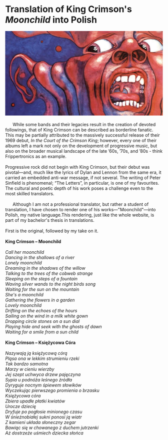 # Translation of King Crimson's <br> *Moonchild* into Polish<br>

![King Crimson's debut album cover](avatar_3826_page.jpg)
<br>
<br>
&nbsp;&nbsp;&nbsp;&nbsp;&nbsp;&nbsp;While some bands and their legacies result in the creation of devoted followings, that of King Crimson can be described as borderline fanatic. This may be partially attributed to the massively successful release of their 1969 debut, _In the Court of the Crimson King_; however, every one of their albums left a mark not only on the development of progressive music, but also on the broader musical landscape of the late ’60s, ’70s, and ’80s - think Frippertronics as an example.
<br>
<br>
Progressive rock did not begin with King Crimson, but their debut was pivotal—and, much like the lyrics of Dylan and Lennon from the same era, it carried an embedded anti-war message, if not several. The writing of Peter Sinfield is phenomenal; “The Letters”, in particular, is one of my favourites. The cultural and poetic depth of his work poses a challenge even to the most skilled translators.
<br>
<br>
&nbsp;&nbsp;&nbsp;&nbsp;&nbsp;&nbsp;Although I am not a professional translator, but rather a student of translation, I have chosen to render one of his works—"Moonchild"—into Polish, my native language.This rendering, just like the whole website, is part of my bachelor's thesis in translations.<br>
<br> 
First is the original, followed by my take on it.
<br>
<br>
**King Crimson – Moonchild**<br>
<br>
*Call her moonchild*<br>
*Dancing in the shallows of a river*<br>
*Lonely moonchild*<br>
*Dreaming in the shadows of the willow*<br>
*Talking to the trees of the cobweb strange*<br>
*Sleeping on the steps of a fountain*<br>
*Waving silver wands to the night birds song*<br>
*Waiting for the sun on the mountain*<br>
*She's a moonchild*<br>
*Gathering the flowers in a garden*<br>
*Lovely moonchild*<br>
*Drifting on the echoes of the hours*<br>
*Sailing on the wind in a milk white gown*<br>
*Dropping circle stones on a sun dial*<br>
*Playing hide and seek with the ghosts of dawn*<br>
*Waiting for a smile from a sun child*<br>
<br>
**King Crimson – Księżycowa Córa**<br>
<br>
*Nazywają ją księżycową córą*<br>
*Pląsa ona w lekkim strumieniu rzeki*<br>
*Tak bardzo samotna*<br>
*Marzy w cieniu wierzby*<br>
*Jej szept uchwyca drzew pajęczyna*<br>
*Sypia u podnóża leśnego źródła*<br>
*Dyryguje nocnym śpiewem słowików*<br>
*Wyczekując pierwszego promienia o brzasku*<br>
*Księżycowa córa*<br>
*Zbiera upadłe płatki kwiatów*<br>
*Urocze dziecię*<br>
*Dryfuje po pogłosie minionego czasu*<br>
*W śnieżnobiałej sukni ponosi ją wiatr*<br>
*Z kamieni układa słoneczny zegar*<br>
*Bawiąc się w chowanego z duchem jutrzenki*<br>
*Aż dostrzeże uśmiech dziecka słońca*<br>

